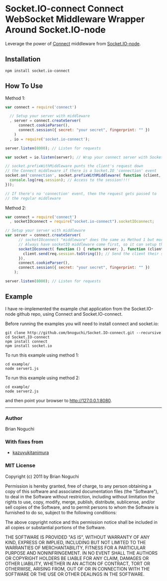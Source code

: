 Socket.IO-connect Connect WebSocket Middleware Wrapper Around Socket.IO-node
============================================================================
Leverage the power of [Connect](http://github.com/senchalabs/Connect) middleware from [Socket.IO-node](http://github.com/LearnBoost/Socket.IO-node).

## Installation
    npm install socket.io-connect

## How To Use
Method 1:

```javascript
var connect = require('connect')

  // Setup your server with middleware
  , server = connect.createServer(
      connect.cookieParser(),
      connect.session({ secret: "your secret", fingerprint: "" })
    )
  , io = require('socket.io-connect');

server.listen(8000); // Listen for requests

var socket = io.listen(server); // Wrap your connect server with Socket.IO

// socket.prefixWithMiddleware punts the client's request down
// the Connect middleware if there is a Socket.IO 'connection' event
socket.on('connection', socket.prefixWithMiddleware( function (client, req, res) {
  console.log(req.session); // Access to the session!!!!
}));

// If there's no 'connection' event, then the request gets passed to
// the regular middleware
```

Method 2:

```javascript
var connect = require('connect')
  , socketIOconnect = require("socket.io-connect").socketIOconnect;

// Setup your server with middleware
var server = connect.createServer(
      // socketIOconnect "middleware" does the same as Method 1 but more idiomatically
      // Always have socketIO middleware come first, so it can setup the socket.IO endpoint
      socketIOconnect( function () { return server; }, function (client, req, res) {
        client.send(req.session.toString()); // Send the client their session
      }),
      connect.cookieParser(),
      connect.session({ secret: "your secret", fingerprint: "" })
    );

server.listen(8000); // Listen for requests
```

## Example
I have re-implemented the example chat application from the Socket.IO-node github repo, using Connect and Socket.IO-connect.

Before running the examples you will need to install connect and socket.io:

    git clone http://github.com/bnoguchi/Socket.IO-connect.git --recursive
    cd Socket.IO-connect
    npm install connect
    npm install socket.io

To run this example using method 1:

	cd example/
	node server1.js

To run this example using method 2:

	cd example/
	node server2.js

and then point your browser to http://127.0.0.1:8080.

---
### Author
Brian Noguchi

### With fixes from

- [kazuyukitanimura](https://github.com/kazuyukitanimura)

### MIT License
Copyright (c) 2011 by Brian Noguchi

Permission is hereby granted, free of charge, to any person obtaining a copy
of this software and associated documentation files (the "Software"), to deal
in the Software without restriction, including without limitation the rights
to use, copy, modify, merge, publish, distribute, sublicense, and/or sell
copies of the Software, and to permit persons to whom the Software is
furnished to do so, subject to the following conditions:

The above copyright notice and this permission notice shall be included in
all copies or substantial portions of the Software.

THE SOFTWARE IS PROVIDED "AS IS", WITHOUT WARRANTY OF ANY KIND, EXPRESS OR
IMPLIED, INCLUDING BUT NOT LIMITED TO THE WARRANTIES OF MERCHANTABILITY,
FITNESS FOR A PARTICULAR PURPOSE AND NONINFRINGEMENT. IN NO EVENT SHALL THE
AUTHORS OR COPYRIGHT HOLDERS BE LIABLE FOR ANY CLAIM, DAMAGES OR OTHER
LIABILITY, WHETHER IN AN ACTION OF CONTRACT, TORT OR OTHERWISE, ARISING FROM,
OUT OF OR IN CONNECTION WITH THE SOFTWARE OR THE USE OR OTHER DEALINGS IN
THE SOFTWARE.
